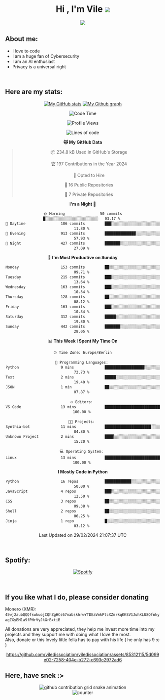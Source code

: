 <h1 align="center">Hi , I'm Vile <img src="https://media.giphy.com/media/hvRJCLFzcasrR4ia7z/giphy.gif" width="35"></h1>
<p align="center">
  <a href="https://github.com/viledissociation"><img src="https://readme-typing-svg.demolab.com?font=Roboto+Mono&weight=300&size=28&duration=4000&pause=100&color=C109F7&center=true&vCenter=true&width=580&height=127&lines=I'm+a+programmer;I'm+an+AI+enthusiast;I'm+a+big+fan+of+Neural+Networks;I'm+interested+in+Computer+Science;I+love+Cybersecurity;By+the+way+I+use+Arch+%F0%9F%92%80"></a>
</p>

## About me:

- I love to code
- I am a huge fan of Cybersecurity
- I am an AI enthusiast
- Privacy is a universal right

<br>

## Here are my stats:

<div align="center">
    
 [![My GitHub stats](https://github-readme-stats.vercel.app/api?username=viledissociation&count_private=true&show_icons=true&theme=radical)](https://github.com/viledissociation)
 [![My Github graph](http://github-profile-summary-cards.vercel.app/api/cards/profile-details?username=viledissociation&theme=radical)](https://github.com/viledissociation)

<!--START_SECTION:waka-->
![Code Time](http://img.shields.io/badge/Code%20Time-229%20hrs%2050%20mins-blue)

![Profile Views](http://img.shields.io/badge/Profile%20Views-0-blue)

![Lines of code](https://img.shields.io/badge/From%20Hello%20World%20I%27ve%20Written-110.0%20thousand%20lines%20of%20code-blue)

**🐱 My GitHub Data** 

> 📦 234.8 kB Used in GitHub's Storage 
 > 
> 🏆 197 Contributions in the Year 2024
 > 
> 💼 Opted to Hire
 > 
> 📜 16 Public Repositories 
 > 
> 🔑 7 Private Repositories 
 > 
**I'm a Night 🦉** 

```text
🌞 Morning                50 commits          █░░░░░░░░░░░░░░░░░░░░░░░░   03.17 % 
🌆 Daytime                186 commits         ███░░░░░░░░░░░░░░░░░░░░░░   11.80 % 
🌃 Evening                913 commits         ██████████████░░░░░░░░░░░   57.93 % 
🌙 Night                  427 commits         ███████░░░░░░░░░░░░░░░░░░   27.09 % 
```
📅 **I'm Most Productive on Sunday** 

```text
Monday                   153 commits         ██░░░░░░░░░░░░░░░░░░░░░░░   09.71 % 
Tuesday                  215 commits         ███░░░░░░░░░░░░░░░░░░░░░░   13.64 % 
Wednesday                163 commits         ███░░░░░░░░░░░░░░░░░░░░░░   10.34 % 
Thursday                 128 commits         ██░░░░░░░░░░░░░░░░░░░░░░░   08.12 % 
Friday                   163 commits         ███░░░░░░░░░░░░░░░░░░░░░░   10.34 % 
Saturday                 312 commits         █████░░░░░░░░░░░░░░░░░░░░   19.80 % 
Sunday                   442 commits         ███████░░░░░░░░░░░░░░░░░░   28.05 % 
```


📊 **This Week I Spent My Time On** 

```text
🕑︎ Time Zone: Europe/Berlin

💬 Programming Languages: 
Python                   9 mins              ██████████████████░░░░░░░   72.73 % 
Text                     2 mins              █████░░░░░░░░░░░░░░░░░░░░   19.40 % 
JSON                     1 min               ██░░░░░░░░░░░░░░░░░░░░░░░   07.87 % 

🔥 Editors: 
VS Code                  13 mins             █████████████████████████   100.00 % 

🐱‍💻 Projects: 
Synthia-bot              11 mins             █████████████████████░░░░   84.80 % 
Unknown Project          2 mins              ████░░░░░░░░░░░░░░░░░░░░░   15.20 % 

💻 Operating System: 
Linux                    13 mins             █████████████████████████   100.00 % 
```

**I Mostly Code in Python** 

```text
Python                   16 repos            ████████████░░░░░░░░░░░░░   50.00 % 
JavaScript               4 repos             ███░░░░░░░░░░░░░░░░░░░░░░   12.50 % 
CSS                      3 repos             ██░░░░░░░░░░░░░░░░░░░░░░░   09.38 % 
Shell                    2 repos             ██░░░░░░░░░░░░░░░░░░░░░░░   06.25 % 
Jinja                    1 repo              █░░░░░░░░░░░░░░░░░░░░░░░░   03.12 % 
```




 Last Updated on 29/02/2024 21:07:37 UTC
<!--END_SECTION:waka-->
</div>
<br>

## Spotify:

<div align="center">

[![Spotify](https://whois-hoeless.vercel.app/api/spotify?background_color=0d1117&border_color=090d13)](https://open.spotify.com/user/heanchenhorst)
</div>

<br>

## If you like what I do, please consider donating

Monero (XMR): ```45wj2aubQQQfswkuojCQhZgHCs67nabskhrwYTDEaVmkPtcXZmrkqKKSV1JuhXLU8QfnkyagZXyBM1a9fPHrVyJkGrBxtiB```

All donations are very appreciated, they help me invest more time into my projects and they support me with doing what I love the most.  
Also, donate or this lovely little fella has to pay with his life (  he only has 9 :c  )

<div align="center">


https://github.com/viledissociation/viledissociation/assets/85312115/5d099e02-7258-404e-b272-c693c2972ad6


</div>

## Here, have snek :>
<div align="center">
<picture>
  <source media="(prefers-color-scheme: dark)" srcset="https://raw.githubusercontent.com/viledissociation/viledissociation/output/github-contribution-grid-snake-dark.svg">
  <source media="(prefers-color-scheme: light)" srcset="https://raw.githubusercontent.com/viledissociation/viledissociation/output/github-contribution-grid-snake.svg">
  <img alt="github contribution grid snake animation" src="https://raw.githubusercontent.com/viledissociation/viledissociation/output/github-contribution-grid-snake.svg">
</div>

<div align="center">
  <img src="https://moe-counter.glitch.me/get/@hoeless_count?theme=rule34" alt="counter" />
</div>
